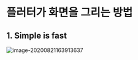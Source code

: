 
# 플러터가 화면을 그리는 방법




## 1. Simple is fast

![image-20200821163913637](./image/image-20200821163913637.png)